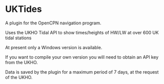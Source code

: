 # UKTides

A plugin for the OpenCPN navigation program.

Uses the UKHO Tidal API to show times/heights of HW/LW at over 600 UK tidal stations

At present only a Windows version is available. 

If you want to compile your own version you will need to obtain an API key from the UKHO.

Data is saved by the plugin for a maximum period of 7 days, at the request of the UKHO.
